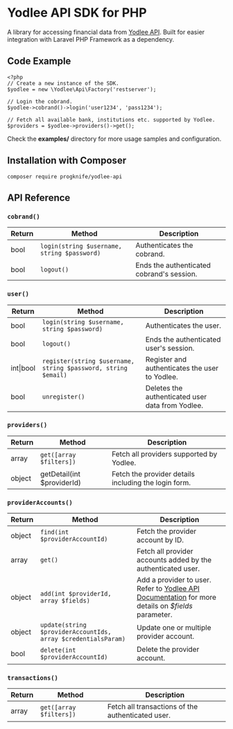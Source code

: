 # Yodlee API SDK for PHP
A library for accessing financial data from
[Yodlee API](https://developer.yodlee.com/Yodlee_API). Built for easier
integration with Laravel PHP Framework as a dependency.

## Code Example
```
<?php
// Create a new instance of the SDK.
$yodlee = new \Yodlee\Api\Factory('restserver');

// Login the cobrand.
$yodlee->cobrand()->login('user1234', 'pass1234');

// Fetch all available bank, institutions etc. supported by Yodlee.
$providers = $yodlee->providers()->get();
```

Check the **examples/** directory for more usage samples and configuration.

## Installation with Composer
`composer require progknife/yodlee-api`

## API Reference

### `cobrand()`
| Return | Method | Description |
|----|----|----|
| bool | `login(string $username, string $password)` | Authenticates the cobrand. |
| bool | `logout()` | Ends the authenticated cobrand's session. |

### `user()`
| Return | Method | Description |
|----|----|----|
| bool | `login(string $username, string $password)` | Authenticates the user. |
| bool | `logout()` | Ends the authenticated user's session. |
| int\|bool | `register(string $username, string $password, string $email)` | Register and authenticates the user to Yodlee. |
| bool | `unregister()` | Deletes the authenticated user data from Yodlee. |

### `providers()`
| Return | Method | Description |
|----|----|----|
| array | `get([array $filters])` | Fetch all providers supported by Yodlee. |
| object | getDetail(int $providerId) | Fetch the provider details including the login form.

### `providerAccounts()`
| Return | Method | Description |
|----|----|----|
| object | `find(int $providerAccountId)` | Fetch the provider account by ID. |
| array | `get()` | Fetch all provider accounts added by the authenticated user. |
| object | `add(int $providerId, array $fields)` | Add a provider to user. Refer to [Yodlee API Documentation](https://developer.yodlee.com/apidocs/index.php#!/providerAccounts/addAccount) for more details on _$fields_ parameter. |
| object | `update(string $providerAccountIds, array $credentialsParam)`| Update one or multiple provider account. |
| bool | `delete(int $providerAccountId)` | Delete the provider account. |

### `transactions()`
| Return | Method | Description |
|----|----|----|
| array | `get([array $filters])` | Fetch all transactions of the authenticated user. |
